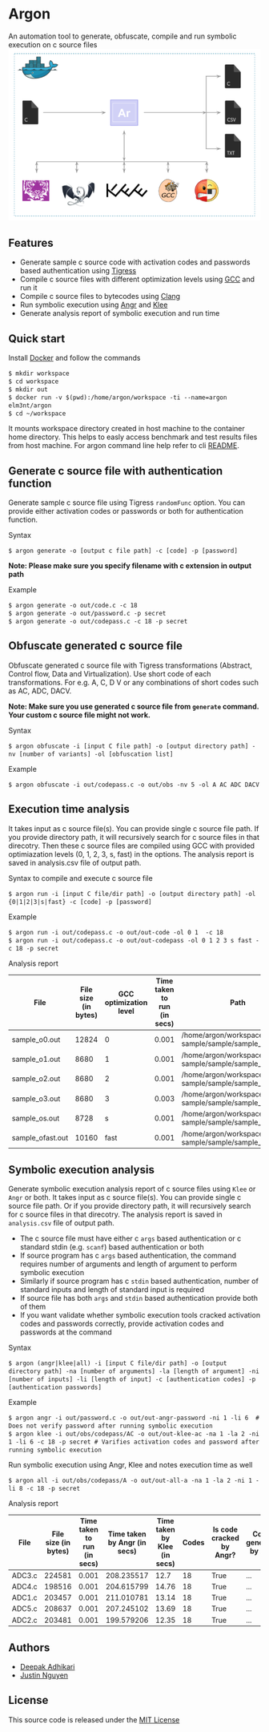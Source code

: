 # Argon

An automation tool to generate, obfuscate, compile and run symbolic execution on c source files
![Argon Architecture](architecture.png)


## Features

- Generate sample c source code with activation codes and passwords based authentication using [Tigress](http://tigress.cs.arizona.edu/)
- Compile c source files with different optimization levels using [GCC](https://gcc.gnu.org/) and run it
- Compile c source files to bytecodes using [Clang](https://clang.llvm.org/)
- Run symbolic execution using [Angr](http://angr.io/) and [Klee](http://klee.github.io/)
- Generate analysis report of symbolic execution and run time


## Quick start

Install [Docker](https://www.docker.com/) and follow the commands

```
$ mkdir workspace
$ cd workspace
$ mkdir out
$ docker run -v $(pwd):/home/argon/workspace -ti --name=argon elm3nt/argon
$ cd ~/workspace
```
It mounts workspace directory created in host machine to the container home directory. This helps to easly access benchmark and test results files from host machine. For argon command line help refer to cli [README](cli/README.md).


## Generate c source file with authentication function

Generate sample c source file using Tigress `randomFunc` option. You can provide either activation codes or passwords or both for authentication function.

Syntax
```
$ argon generate -o [output c file path] -c [code] -p [password]
```

**Note: Please make sure you specify filename with c extension in output path**


Example
```
$ argon generate -o out/code.c -c 18
$ argon generate -o out/password.c -p secret
$ argon generate -o out/codepass.c -c 18 -p secret
```

## Obfuscate generated c source file

Obfuscate generated c source file with Tigress transformations (Abstract, Control flow, Data and Virtualization). Use short code of each transformations. For e.g. A, C, D V or any combinations of short codes such as AC, ADC, DACV.

**Note: Make sure you use generated c source file from `generate` command. Your custom c source file might not work.**

Syntax
```
$ argon obfuscate -i [input C file path] -o [output directory path] -nv [number of variants] -ol [obfuscation list]
```

Example
```
$ argon obfuscate -i out/codepass.c -o out/obs -nv 5 -ol A AC ADC DACV
```

## Execution time analysis

It takes input as c source file(s). You can provide single c source file path. If you provide directory path, it will recursively search for c source files in that direcotry. Then these c source files are compiled using GCC with provided optimiazation levels (0, 1, 2, 3, s, fast) in the options. The analysis report is saved in analysis.csv file of output path.

Syntax to compile and execute c source file

```
$ argon run -i [input C file/dir path] -o [output directory path] -ol {0|1|2|3|s|fast} -c [code] -p [password]
```

Example
```
$ argon run -i out/codepass.c -o out/out-code -ol 0 1  -c 18
$ argon run -i out/codepass.c -o out/out-codepass -ol 0 1 2 3 s fast -c 18 -p secret
```

Analysis report

|File|File size (in bytes)|GCC optimization level|Time taken to run (in secs)|Path|
|----|--------------------|----------------------|---------------------------|----|
|sample_o0.out|12824|0|0.001|/home/argon/workspace/out/out-sample/sample/sample_o0.out|
|sample_o1.out|8680|1|0.001|/home/argon/workspace/out/out-sample/sample/sample_o1.out|
|sample_o2.out|8680|2|0.001|/home/argon/workspace/out/out-sample/sample/sample_o2.out|
|sample_o3.out|8680|3|0.003|/home/argon/workspace/out/out-sample/sample/sample_o3.out|
|sample_os.out|8728|s|0.001|/home/argon/workspace/out/out-sample/sample/sample_os.out|
|sample_ofast.out|10160|fast|0.001|/home/argon/workspace/out/out-sample/sample/sample_ofast.out|


## Symbolic execution analysis

Generate symbolic execution analysis report of c source files using `Klee` or `Angr` or both. It takes input as c source file(s). You can provide single c source file path. Or if you provide directory path, it will recursively search for c source files in that direcotry. The analysis report is saved in `analysis.csv` file of output path.
- The c source file must have either c `args` based authentication or c standard stdin (e.g. `scanf`) based authentication or both
- If source program has c `args` based authentication, the command requires number of arguments and length of argument to perform symbolic execution
- Similarly if source program has c `stdin` based authentication, number of standard inputs and length of standard input is required
- If source file has both `args` and `stdin` based authentication provide both of them
- If you want validate whether symbolic execution tools cracked activation codes and passwords correctly, provide activation codes and passwords at the command

Syntax
```
$ argon (angr|klee|all) -i [input C file/dir path] -o [output directory path] -na [number of arguments] -la [length of argument] -ni [number of inputs] -li [length of input] -c [authentication codes] -p [authentication passwords]
```

Example
```
$ argon angr -i out/password.c -o out/out-angr-password -ni 1 -li 6  # Does not verify password after running symbolic execution
$ argon klee -i out/obs/codepass/AC -o out/out-klee-ac -na 1 -la 2 -ni 1 -li 6 -c 18 -p secret # Varifies activation codes and password after running symbolic execution
```

Run symbolic execution using Angr, Klee and notes execution time as well
```
$ argon all -i out/obs/codepass/A -o out/out-all-a -na 1 -la 2 -ni 1 -li 8 -c 18 -p secret
```

Analysis report

|File|File size (in bytes)|Time taken to run (in secs)|Time taken by Angr (in secs)|Time taken by Klee (in secs)|Codes|Is code cracked by Angr?|Codes generated by Angr|Is code cracked by Klee?|Codes generated by Klee|Passwords|Is password cracked by Angr|Passwords generated by Angr|Is password cracked by Klee|Passwords generated by Klee|Path|
|----|--------------------|---------------------------|----------------------------|----------------------------|-----|------------------------|-----------------------|------------------------|-----------------------|---------|---------------------------|---------------------------|---------------------------|---------------------------|----|
|ADC3.c|224581|0.001|208.235517|12.7|18|True|...|True|...|secret|True|...|True|...|/home/argon/workspace/out/obs/codepass/ADC/ADC3.c|
|ADC4.c|198516|0.001|204.615799|14.76|18|True|...|True|...|secret|True|...|True|...|/home/argon/workspace/out/obs/codepass/ADC/ADC4.c|
|ADC1.c|203457|0.001|211.010781|13.14|18|True|...|True|...|secret|True|...|True|...|/home/argon/workspace/out/obs/codepass/ADC/ADC1.c|
|ADC5.c|208637|0.001|207.245102|13.69|18|True|...|True|...|secret|True|...|True|...|/home/argon/workspace/out/obs/codepass/ADC/ADC5.c|
|ADC2.c|203481|0.001|199.579206|12.35|18|True|...|True|...|secret|True|...|True|...|/home/argon/workspace/out/obs/codepass/ADC/ADC2.c|


## Authors

* [Deepak Adhikari](https://github.com/deepsadhi)
* [Justin Nguyen](https://github.com/Thienx99)


## License

This source code is released under the [MIT License](LICENSE)
